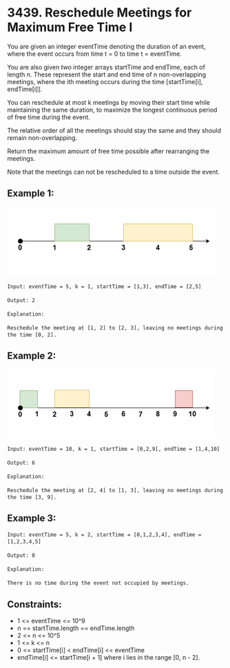 # 3439. Reschedule Meetings for Maximum Free Time I

You are given an integer eventTime denoting the duration of an event, where the event occurs from time t = 0 to time t = eventTime.

You are also given two integer arrays startTime and endTime, each of length n. These represent the start and end time of n non-overlapping meetings, where the ith meeting occurs during the time [startTime[i], endTime[i]].

You can reschedule at most k meetings by moving their start time while maintaining the same duration, to maximize the longest continuous period of free time during the event.

The relative order of all the meetings should stay the same and they should remain non-overlapping.

Return the maximum amount of free time possible after rearranging the meetings.

Note that the meetings can not be rescheduled to a time outside the event.

## Example 1:

![Example 1](./images/ex1.png)

```
Input: eventTime = 5, k = 1, startTime = [1,3], endTime = [2,5]

Output: 2

Explanation:

Reschedule the meeting at [1, 2] to [2, 3], leaving no meetings during the time [0, 2].
```

## Example 2:

![Example 2](./images/ex2.png)

```
Input: eventTime = 10, k = 1, startTime = [0,2,9], endTime = [1,4,10]

Output: 6

Explanation:

Reschedule the meeting at [2, 4] to [1, 3], leaving no meetings during the time [3, 9].
```

## Example 3:

```
Input: eventTime = 5, k = 2, startTime = [0,1,2,3,4], endTime = [1,2,3,4,5]

Output: 0

Explanation:

There is no time during the event not occupied by meetings.
```

## Constraints:

- 1 <= eventTime <= 10^9
- n == startTime.length == endTime.length
- 2 <= n <= 10^5
- 1 <= k <= n
- 0 <= startTime[i] < endTime[i] <= eventTime
- endTime[i] <= startTime[i + 1] where i lies in the range [0, n - 2].
